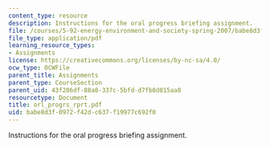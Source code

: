 ```yaml
---
content_type: resource
description: Instructions for the oral progress briefing assignment.
file: /courses/5-92-energy-environment-and-society-spring-2007/babe8d3f0972f42dc637f19977c692f0_orl_progrs_rprt.pdf
file_type: application/pdf
learning_resource_types:
- Assignments
license: https://creativecommons.org/licenses/by-nc-sa/4.0/
ocw_type: OCWFile
parent_title: Assignments
parent_type: CourseSection
parent_uid: 43f286df-88a8-337c-5bfd-d7fb8d815aa8
resourcetype: Document
title: orl_progrs_rprt.pdf
uid: babe8d3f-0972-f42d-c637-f19977c692f0
---
```

Instructions for the oral progress briefing assignment.